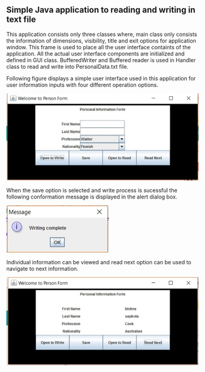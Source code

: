 ## Simple Java application to reading and writing in text file

This application consists only three classes where, main class only consists the information of dimensions, visibility, title and exit options for application window. This frame is used to place all the user interface containts of the application. All the actual user interface components are initialized and defined in GUI class. BufferedWriter and Buffered reader is used in Handler class to read and write into PersonalData.txt file. 

Following figure displays a simple user interface used in this application for user information inputs with four different operation options.

![img](https://github.com/dinesh2043/readwritefile/blob/master/img1.jpg)

When the save option is selected and write process is sucessful the following conformation message is displayed in the alert dialog box.

![img](https://github.com/dinesh2043/readwritefile/blob/master/img3.jpg)

Individual information can be viewed and read next option can be used to navigate to next information.

![img](https://github.com/dinesh2043/readwritefile/blob/master/img2.jpg)



